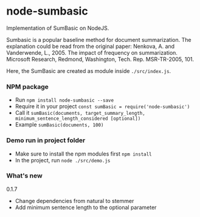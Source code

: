 # node-sumbasic
Implementation of SumBasic on NodeJS.

Sumbasic is a popular baseline method for document summarization. The explanation could be read from the original paper: Nenkova, A. and Vanderwende, L., 2005. The impact of frequency on summarization. Microsoft Research, Redmond, Washington, Tech. Rep. MSR-TR-2005, 101.

Here, the SumBasic are created as module inside `./src/index.js`.

### NPM package ###
- Run `npm install node-sumbasic --save`
- Require it in your project `const sumBasic = require('node-sumbasic')`
- Call it `sumBasic(documents, target_summary_length, minimum_sentence_length_considered [optional])`
- Example `sumBasic(documents, 100)`

### Demo run in project folder ###
- Make sure to install the npm modules first `npm install`
- In the project, run `node ./src/demo.js`

### What's new ###

0.1.7
- Change dependencies from natural to stemmer
- Add minimum sentence length to the optional parameter


